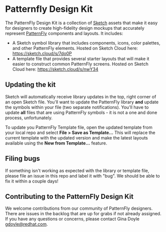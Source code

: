 # Patternfly Design Kit

The PatternFly Design Kit is a collection of [Sketch](https://www.sketchapp.com/) assets that make it easy for designers to create high-fidelity design mockups that accurately represent [PatternFly](http://patternfly.org) components and layouts. It includes:

* A Sketch symbol library that includes components, icons, color palettes, and other PatternFly elements. Hosted on Sketch Cloud here: https://sketch.cloud/s/7do0P
* A template file that provides several starter layouts that will make it easier to construct common PatternFly screens. Hosted on Sketch Cloud here: https://sketch.cloud/s/nwY34

## Updating the kit
Sketch will automatically receive library updates in the top, right corner of an open Sketch file. You'll want to update the PatternFly library **and** update the symbols within your file (two separate notifications). You'll have to update **all** files that are using PatternFly symbols - it is not a one and done process, unfortunately.

To update you PatternFly Template file, open the updated template from your local repo and select **File > Save as Template...** This will replace the current template with the updated version and make the latest layouts available using the **New from Template...** feature.

## Filing bugs
If something isn't working as expected with the library or template file, please file an issue in this repo and label it with "bug". We should be able to fix it within a couple days! 

## Contributing to the PatternFly Design Kit
We welcome contributions from our community of PatternFly designers. There are issues in the backlog that are up for grabs if not already assigned. If you have any questions or concerns, please contact Gina Doyle [gdoyle@redhat.com](mailto:gdoyle@redhat.com).
